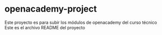 # openacademy-project
Este proyecto es para subir los módulos de openacademy del curso técnico
Este es el archivo README del proyecto
